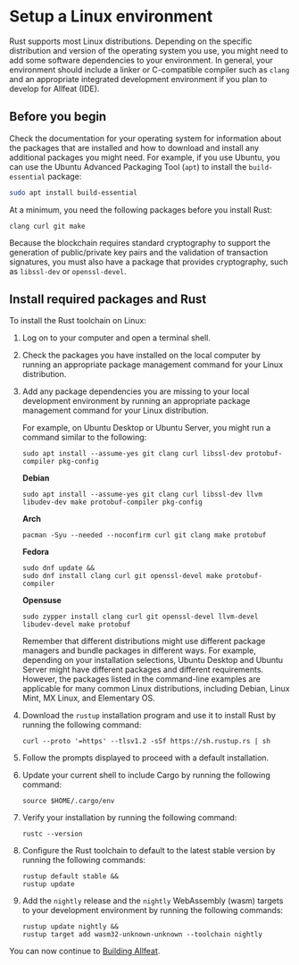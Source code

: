 # Setup a Linux environment

Rust supports most Linux distributions.
Depending on the specific distribution and version of the operating system you use, you might need to add some software dependencies to your environment.
In general, your environment should include a linker or C-compatible compiler such as `clang` and an appropriate integrated development environment if you plan to develop for Allfeat (IDE).

## Before you begin

Check the documentation for your operating system for information about the packages that are installed and how to download and install any additional packages you might need.
For example, if you use Ubuntu, you can use the Ubuntu Advanced Packaging Tool (`apt`) to install the `build-essential` package:

```bash
sudo apt install build-essential
```

At a minimum, you need the following packages before you install Rust:

```text
clang curl git make
```

Because the blockchain requires standard cryptography to support the generation of public/private key pairs and the validation of transaction signatures, you must also have a package that provides cryptography, such as `libssl-dev` or `openssl-devel`.

## Install required packages and Rust

To install the Rust toolchain on Linux:

1. Log on to your computer and open a terminal shell.

2. Check the packages you have installed on the local computer by running an appropriate package management command for your Linux distribution.

3. Add any package dependencies you are missing to your local development environment by running an appropriate package management command for your Linux distribution.

   For example, on Ubuntu Desktop or Ubuntu Server, you might run a command similar to the following:

   ```
   sudo apt install --assume-yes git clang curl libssl-dev protobuf-compiler pkg-config
   ```

   **Debian**

   ```
   sudo apt install --assume-yes git clang curl libssl-dev llvm libudev-dev make protobuf-compiler pkg-config
   ```

   **Arch**

   ```
   pacman -Syu --needed --noconfirm curl git clang make protobuf
   ```

   **Fedora**

   ```
   sudo dnf update &&
   sudo dnf install clang curl git openssl-devel make protobuf-compiler
   ```
   
   **Opensuse**

   ```
   sudo zypper install clang curl git openssl-devel llvm-devel libudev-devel make protobuf
   ```
   
   Remember that different distributions might use different package managers and bundle packages in different ways.
   For example, depending on your installation selections, Ubuntu Desktop and Ubuntu Server might have different packages and different requirements.
   However, the packages listed in the command-line examples are applicable for many common Linux distributions, including Debian, Linux Mint, MX Linux, and Elementary OS.

4. Download the `rustup` installation program and use it to install Rust by running the following command:

   ```
   curl --proto '=https' --tlsv1.2 -sSf https://sh.rustup.rs | sh
   ```

5. Follow the prompts displayed to proceed with a default installation.

6. Update your current shell to include Cargo by running the following command:

   ```
   source $HOME/.cargo/env
   ```

7. Verify your installation by running the following command:

   ```
   rustc --version
   ```

8. Configure the Rust toolchain to default to the latest stable version by running the following commands:

   ```
   rustup default stable &&
   rustup update
   ```

9. Add the `nightly` release and the `nightly` WebAssembly (wasm) targets to your development environment by running the following commands:

   ```
   rustup update nightly &&
   rustup target add wasm32-unknown-unknown --toolchain nightly
   ```
   
You can now continue to [Building Allfeat](build-allfeat.md).
